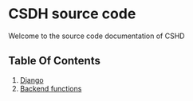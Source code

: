 # CSDH source code

Welcome to the source code documentation of CSHD

## Table Of Contents

1. [Django](django/views.md)
2. [Backend functions](functions/docs_builder.md)
